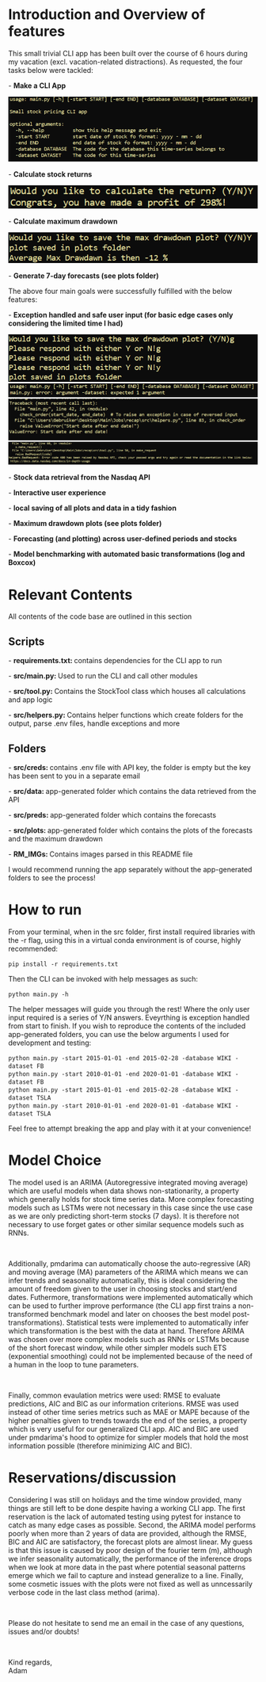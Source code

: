 # Introduction and Overview of features

This small trivial CLI app has been built over the course of 6 hours during my vacation (excl. vacation-related distractions). As requested, the four tasks below were tackled:

<p> - <b> Make a CLI App </b> 

![Alt text](RM_IMGs/CLI_pres.png)


<p> - <b> Calculate stock returns </b> 

![Alt text](RM_IMGs/return.png)

<p> - <b> Calculate maximum drawdown</b>

![Alt text](RM_IMGs/drawdown.png)

<p> - <b> Generate 7-day forecasts (see plots folder) </b>  


The above four main goals were successfully fulfilled with the below features:

<p> - <b> Exception handled and safe user input (for basic edge cases only considering the limited time I had)</b> 

![Alt text](RM_IMGs/EH1.png)
![Alt text](RM_IMGs/EH2.png)
![Alt text](RM_IMGs/EH3.png)
![Alt text](RM_IMGs/EH4.png)


<p> - <b> Stock data retrieval from the Nasdaq API</b> 
<p> - <b> Interactive user experience</b> 
<p> - <b> local saving of all plots and data in a tidy fashion</b> 
<p> - <b> Maximum drawdown plots (see plots folder)</b> 
<p> - <b> Forecasting (and plotting) across user-defined periods and stocks</b> 
<p> - <b> Model benchmarking with automated basic transformations (log and Boxcox)</b> 


# Relevant Contents

All contents of the code base are outlined in this section

## Scripts

<p> - <b> requirements.txt: </b> contains dependencies for the CLI app to run
<p> - <b> src/main.py: </b> Used to run the CLI and call other modules
<p> - <b> src/tool.py: </b> Contains the StockTool class which houses all calculations and app logic 
<p> - <b> src/helpers.py: </b> Contains helper functions which create folders for the output, parse .env files, handle exceptions and more


## Folders

<p> - <b> src/creds: </b> contains .env file with API key, the folder is empty but the key has been sent to you in a separate email
<p> - <b> src/data: </b> app-generated folder which contains the data retrieved from the API
<p> - <b> src/preds: </b> app-generated folder which contains the forecasts
<p> - <b> src/plots: </b> app-generated folder which contains the plots of the forecasts and the maximum drawdown
<p> - <b> RM_IMGs: </b> Contains images parsed in this README file

I would recommend running the app separately without the app-generated folders to see the process!

# How to run

From your terminal, when in the src folder, first install required libraries with the -r flag, using this in a virtual conda environment is of course, highly recommended:

```
pip install -r requirements.txt
```

Then the CLI can be invoked with help messages as such:

```
python main.py -h
```
The helper messages will guide you through the rest! Where the only user input required is a series of Y/N answers. Eveyrthing is exception handled from start to finish. If you wish to reproduce the contents of the included app-generated folders, you can use the below arguments I used for development and testing:

```
python main.py -start 2015-01-01 -end 2015-02-28 -database WIKI -dataset FB
python main.py -start 2010-01-01 -end 2020-01-01 -database WIKI -dataset FB
python main.py -start 2015-01-01 -end 2015-02-28 -database WIKI -dataset TSLA
python main.py -start 2010-01-01 -end 2020-01-01 -database WIKI -dataset TSLA
```
Feel free to attempt breaking the app and play with it at your convenience!


# Model Choice

The model used is an ARIMA (Autoregressive integrated moving average) which are useful models when data shows non-stationarity, a property which generally holds for stock time series data. More complex forecasting models such as LSTMs were not necessary in this case since the use case as we are only predicting short-term stocks (7 days). It is therefore not necessary to use forget gates or other similar sequence models such as RNNs. 

<br>

Additionally, pmdarima can automatically choose the auto-regressive (AR) and moving average (MA) parameters of the ARIMA which means we can infer trends and seasonality automatically, this is ideal considering the amount of freedom given to the user in choosing stocks and start/end dates. Futhermore, transformations were implemented automatically which can be used to further improve performance (the CLI app first trains a non-transformed benchmark model and later on chooses the best model post-transformations). Statistical tests were implemented to automatically infer which transformation is the best with the data at hand. Therefore ARIMA was chosen over more complex models such as RNNs or LSTMs because of the short forecast window, while other simpler models such ETS (exponential smoothing) could not be implemented because of the need of a human in the loop to tune parameters.

<br>

Finally, common evaulation metrics were used: RMSE to evaluate predictions, AIC and BIC as our information criterions. RMSE was used instead of other time series metrics such as MAE or MAPE because of the higher penalties given to trends towards the end of the series, a property which is very useful for our generalized CLI app. AIC and BIC are used under pmdarima's hood to optimize for simpler models that hold the most information possible (therefore minimizing AIC and BIC).


# Reservations/discussion

Considering I was still on holidays and the time window provided, many things are still left to be done despite having a working CLI app. The first reservation is the lack of automated testing using pytest for instance to catch as many edge cases as possible. Second, the ARIMA model performs poorly when more than 2 years of data are provided, although the RMSE, BIC and AIC are satisfactory, the forecast plots are almost linear. My guess is that this issue is caused by poor design of the fourier term (m), although we infer seasonality automatically, the performance of the inference drops when we look at more data in the past where potential seasonal patterns emerge which we fail to capture and instead generalize to a line. Finally, some cosmetic issues with the plots were not fixed as well as unncessarily verbose code in the last class method (arima).

<br>

Please do not hesitate to send me an email in the case of any questions, issues and/or doubts!

<br>

Kind regards, <br>
Adam
